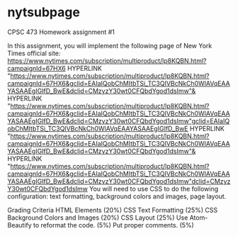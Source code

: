 # nytsubpage

CPSC 473 Homework assignment #1

In this assignment, you will implement the following page of New York Times official site: 
https://www.nytimes.com/subscription/multiproduct/lp8KQBN.html?campaignId=67HX6 HYPERLINK "https://www.nytimes.com/subscription/multiproduct/lp8KQBN.html?campaignId=67HX6&gclid=EAIaIQobChMItbTSi_TC3QIVBcNkCh0WlAVqEAAYASAAEgIGIfD_BwE&dclid=CMzyzY30wt0CFQbdYgod1dsImw"& HYPERLINK "https://www.nytimes.com/subscription/multiproduct/lp8KQBN.html?campaignId=67HX6&gclid=EAIaIQobChMItbTSi_TC3QIVBcNkCh0WlAVqEAAYASAAEgIGIfD_BwE&dclid=CMzyzY30wt0CFQbdYgod1dsImw"gclid=EAIaIQobChMItbTSi_TC3QIVBcNkCh0WlAVqEAAYASAAEgIGIfD_BwE HYPERLINK "https://www.nytimes.com/subscription/multiproduct/lp8KQBN.html?campaignId=67HX6&gclid=EAIaIQobChMItbTSi_TC3QIVBcNkCh0WlAVqEAAYASAAEgIGIfD_BwE&dclid=CMzyzY30wt0CFQbdYgod1dsImw"& HYPERLINK "https://www.nytimes.com/subscription/multiproduct/lp8KQBN.html?campaignId=67HX6&gclid=EAIaIQobChMItbTSi_TC3QIVBcNkCh0WlAVqEAAYASAAEgIGIfD_BwE&dclid=CMzyzY30wt0CFQbdYgod1dsImw"dclid=CMzyzY30wt0CFQbdYgod1dsImw
You will need to use CSS to do the following configuration: text formatting, background colors and images, page layout. 


Grading Criteria
  HTML Elements (20%)
  CSS Text Formatting (25%)
  CSS Background Colors and Images (20%)
  CSS Layout (25%)
  Use Atom-Beautify to reformat the code. (5%)
  Put proper comments. (5%)


